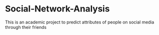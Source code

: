# Social-Network-Analysis
This is an academic project to predict attributes of people on social media through their friends
